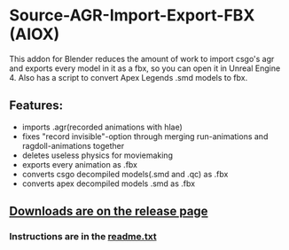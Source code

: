 # Source-AGR-Import-Export-FBX (AIOX)
This addon for Blender reduces the amount of work to import csgo's agr and exports every model in it as a fbx,
so you can open it in Unreal Engine 4.
Also has a script to convert Apex Legends .smd models to fbx.

## Features:
- imports .agr(recorded animations with hlae)
- fixes "record invisible"-option through merging run-animations and ragdoll-animations together
- deletes useless physics for moviemaking
- exports every animation as .fbx
- converts csgo decompiled models(.smd and .qc) as .fbx
- converts apex decompiled models .smd as .fbx

## [Downloads are on the release page](https://github.com/Darkhandrob/CSGO-AGR-Import-Export-FBX/releases)

### Instructions are in the [readme.txt](https://github.com/Darkhandrob/CSGO-AGR-Import-Export-FBX/blob/master/aiox/readme.txt)

